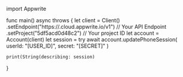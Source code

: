 import Appwrite

func main() async throws {
    let client = Client()
      .setEndpoint("https://<REGION>.cloud.appwrite.io/v1") // Your API Endpoint
      .setProject("5df5acd0d48c2") // Your project ID
    let account = Account(client)
    let session = try await account.updatePhoneSession(
        userId: "[USER_ID]",
        secret: "[SECRET]"
    )

    print(String(describing: session)
}

